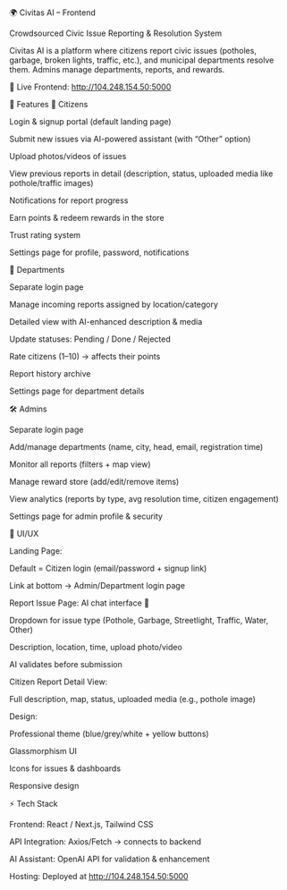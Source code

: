 🌍 Civitas AI – Frontend

Crowdsourced Civic Issue Reporting & Resolution System

Civitas AI is a platform where citizens report civic issues (potholes, garbage, broken lights, traffic, etc.), and municipal departments resolve them. Admins manage departments, reports, and rewards.

📌 Live Frontend: http://104.248.154.50:5000

🚀 Features
👤 Citizens

Login & signup portal (default landing page)

Submit new issues via AI-powered assistant (with “Other” option)

Upload photos/videos of issues

View previous reports in detail (description, status, uploaded media like pothole/traffic images)

Notifications for report progress

Earn points & redeem rewards in the store

Trust rating system

Settings page for profile, password, notifications

🏢 Departments

Separate login page

Manage incoming reports assigned by location/category

Detailed view with AI-enhanced description & media

Update statuses: Pending / Done / Rejected

Rate citizens (1–10) → affects their points

Report history archive

Settings page for department details

🛠️ Admins

Separate login page

Add/manage departments (name, city, head, email, registration time)

Monitor all reports (filters + map view)

Manage reward store (add/edit/remove items)

View analytics (reports by type, avg resolution time, citizen engagement)

Settings page for admin profile & security

🎨 UI/UX

Landing Page:

Default = Citizen login (email/password + signup link)

Link at bottom → Admin/Department login page

Report Issue Page: AI chat interface 🤖

Dropdown for issue type (Pothole, Garbage, Streetlight, Traffic, Water, Other)

Description, location, time, upload photo/video

AI validates before submission

Citizen Report Detail View:

Full description, map, status, uploaded media (e.g., pothole image)

Design:

Professional theme (blue/grey/white + yellow buttons)

Glassmorphism UI

Icons for issues & dashboards

Responsive design

⚡ Tech Stack

Frontend: React / Next.js, Tailwind CSS

API Integration: Axios/Fetch → connects to backend

AI Assistant: OpenAI API for validation & enhancement

Hosting: Deployed at http://104.248.154.50:5000
